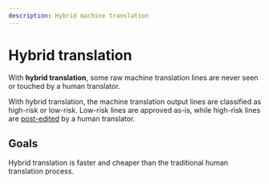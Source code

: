 ```yaml
---
description: Hybrid machine translation
---
```


# Hybrid translation

With **hybrid translation**, some raw machine translation lines are never seen or touched by a human translator.

With hybrid translation, the machine translation output lines are classified as high-risk or low-risk. Low-risk lines are approved as-is, while high-risk lines are [post-edited](https://github.com/machinetranslate/machinetranslate.org/tree/415ba6e66b12dcd38178a7a4a36cf01cc08e18c2/applications/applications/post-editing.md) by a human translator.

## Goals

Hybrid translation is faster and cheaper than the traditional human translation process.

